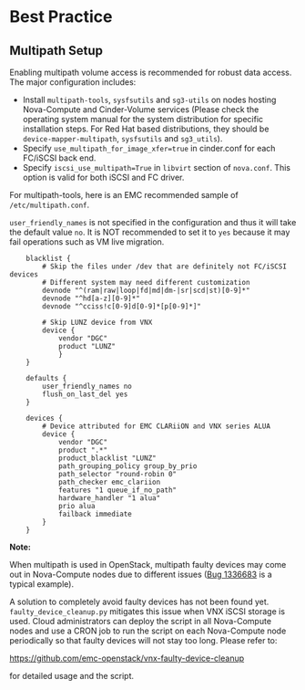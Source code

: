 # Best Practice

## Multipath Setup

Enabling multipath volume access is recommended for robust data access. The
major configuration includes:

* Install `multipath-tools`, `sysfsutils` and `sg3-utils` on nodes hosting
Nova-Compute and Cinder-Volume services (Please check the operating system
manual for the system distribution for specific installation steps.  For
Red Hat based distributions, they should be `device-mapper-multipath`,
`sysfsutils` and `sg3_utils`).
* Specify `use_multipath_for_image_xfer=true` in cinder.conf for each FC/iSCSI
back end.
* Specify `iscsi_use_multipath=True` in `libvirt` section of `nova.conf`.  This
option is valid for both iSCSI and FC driver.

For multipath-tools, here is an EMC recommended sample of `/etc/multipath.conf`.

`user_friendly_names` is not specified in the configuration and thus it will
take the default value `no`. It is NOT recommended to set it to `yes` because
it may fail operations such as VM live migration.

        blacklist {
            # Skip the files under /dev that are definitely not FC/iSCSI devices
            # Different system may need different customization
            devnode "^(ram|raw|loop|fd|md|dm-|sr|scd|st)[0-9]*"
            devnode "^hd[a-z][0-9]*"
            devnode "^cciss!c[0-9]d[0-9]*[p[0-9]*]"

            # Skip LUNZ device from VNX
            device {
                vendor "DGC"
                product "LUNZ"
                }
        }

        defaults {
            user_friendly_names no
            flush_on_last_del yes
        }

        devices {
            # Device attributed for EMC CLARiiON and VNX series ALUA
            device {
                vendor "DGC"
                product ".*"
                product_blacklist "LUNZ"
                path_grouping_policy group_by_prio
                path_selector "round-robin 0"
                path_checker emc_clariion
                features "1 queue_if_no_path"
                hardware_handler "1 alua"
                prio alua
                failback immediate
            }
        }

__Note:__

When multipath is used in OpenStack, multipath faulty devices may come out in
Nova-Compute nodes due to different issues ([Bug 1336683](https://bugs.launchpad.net/nova/+bug/1336683)
is a typical example).

A solution to completely avoid faulty devices has not
been found yet.  `faulty_device_cleanup.py` mitigates this issue when VNX iSCSI
storage is used. Cloud administrators can deploy the script in all Nova-Compute
nodes and use a CRON job to run the script on each Nova-Compute node
periodically so that faulty devices will not stay too long. Please refer to:

https://github.com/emc-openstack/vnx-faulty-device-cleanup

for detailed usage and the script.
